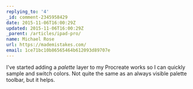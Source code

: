 ```yaml
---
replying_to: '4'
_id: comment-2345958429
date: 2015-11-06T16:00:29Z
updated: 2015-11-06T16:00:29Z
_parent: /articles/ipad-pro/
name: Michael Rose
url: https://mademistakes.com/
email: 1ce71bc10b86565464b612093d89707e
---
```


I've started adding a _palette_ layer to my Procreate works so I can quickly
sample and switch colors. Not quite the same as an always visible palette
toolbar, but it helps.
